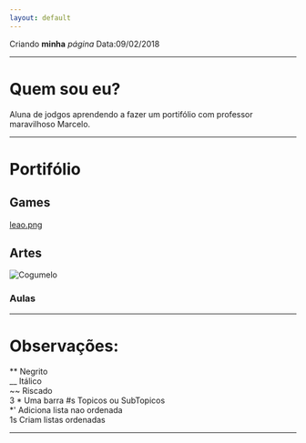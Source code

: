 ```yaml
---
layout: default
---
```


Criando **minha** _página_ Data:09/02/2018

* * *   

# Quem sou eu?

 Aluna de jodgos aprendendo a fazer um portifólio com professor maravilhoso Marcelo.

* * *   

# Portifólio  

## Games    

 [leao.png](https://elielton90.github.io/Akili/)

## Artes

![Cogumelo](https://gartic.com.br/imgs/mural/jo/jonny77/super-mario-up-mush-pixel-pixel-art-to-aprendendo-daki-a-pouco-mini-3.png)

### Aulas  

* * *   

# Observações:

** Negrito  
__ Itálico  
~~ Riscado  
3 * Uma barra
#s Topicos ou SubTopicos  
*' Adiciona lista nao ordenada   
1s Criam listas ordenadas

* * * 
